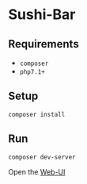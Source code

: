 # Sushi-Bar

## Requirements

* `composer`
* `php7.1+`

## Setup

    composer install

## Run

    composer dev-server

Open the [Web-UI](http://localhost:3000/) 